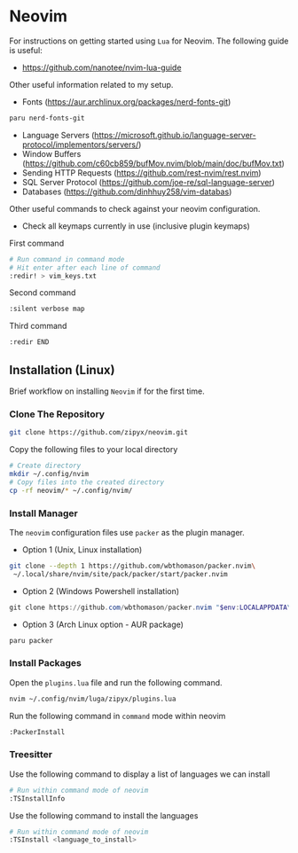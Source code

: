 # Neovim

For instructions on getting started using `Lua` for Neovim. The following guide is useful:
- https://github.com/nanotee/nvim-lua-guide

Other useful information related to my setup.
- Fonts (https://aur.archlinux.org/packages/nerd-fonts-git)
```bash
paru nerd-fonts-git
```

- Language Servers (https://microsoft.github.io/language-server-protocol/implementors/servers/)
- Window Buffers (https://github.com/c60cb859/bufMov.nvim/blob/main/doc/bufMov.txt)
- Sending HTTP Requests (https://github.com/rest-nvim/rest.nvim)
- SQL Server Protocol (https://github.com/joe-re/sql-language-server)
- Databases (https://github.com/dinhhuy258/vim-databas)

Other useful commands to check against your neovim configuration.
- Check all keymaps currently in use (inclusive plugin keymaps)

First command
```bash
# Run command in command mode
# Hit enter after each line of command
:redir! > vim_keys.txt
```
Second command
```bash
:silent verbose map
```

Third command
```bash
:redir END
```

## Installation (Linux)
Brief workflow on installing `Neovim` if for the first time.

### Clone The Repository
```bash
git clone https://github.com/zipyx/neovim.git
```

Copy the following files to your local directory
```bash
# Create directory
mkdir ~/.config/nvim
# Copy files into the created directory
cp -rf neovim/* ~/.config/nvim/
```

### Install Manager
The `neovim` configuration files use `packer` as the plugin manager.
- Option 1 (Unix, Linux installation)
```bash
git clone --depth 1 https://github.com/wbthomason/packer.nvim\
 ~/.local/share/nvim/site/pack/packer/start/packer.nvim
```

- Option 2 (Windows Powershell installation)
```powershell
git clone https://github.com/wbthomason/packer.nvim "$env:LOCALAPPDATA\nvim-data\site\pack\packer\start\packer.nvim"
```

- Option 3 (Arch Linux option - AUR package)
```bash
paru packer
```

### Install Packages
Open the `plugins.lua` file and run the following command.
```bash
nvim ~/.config/nvim/luga/zipyx/plugins.lua
```

Run the following command in `command` mode within neovim
```bash
:PackerInstall
```

### Treesitter
Use the following command to display a list of languages we can install
```bash
# Run within command mode of neovim
:TSInstallInfo
```

Use the following command to install the languages
```bash
# Run within command mode of neovim
:TSInstall <language_to_install>
```
